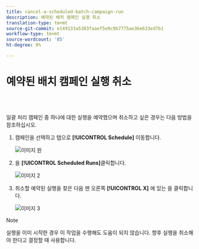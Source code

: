 ```yaml
---
title: cancel-a-scheduled-batch-campaign-run
description: 예약된 배치 캠페인 실행 취소
translation-type: tm+mt
source-git-commit: e149133a5383faaef5e9c9b7775ae36e633ed7b1
workflow-type: tm+mt
source-wordcount: '85'
ht-degree: 0%

---
```



# 예약된 배치 캠페인 실행 취소

<br> 

일괄 처리 캠페인 중 하나에 대한 실행을 예약했으며 취소하고 싶은 경우는 다음 방법을 참조하십시오.

1. 캠페인을 선택하고 탭으로 **[!UICONTROL Schedule]** 이동합니다.

   ![이미지 원](/help/sky/assets/smart-campaigns/cancel-a-scheduled-batch-campaign-run/cancel-a-scheduled-batch-campaign-run-1.png)

1. 을 **[!UICONTROL Scheduled Runs]**&#x200B;클릭합니다.

   ![이미지 2](/help/sky/assets/smart-campaigns/cancel-a-scheduled-batch-campaign-run/cancel-a-scheduled-batch-campaign-run-2.png)

1. 취소할 예약된 실행을 찾은 다음 맨 오른쪽 **[!UICONTROL X]** 에 있는 을 클릭합니다.

   ![이미지 3](/help/sky/assets/smart-campaigns/cancel-a-scheduled-batch-campaign-run/cancel-a-scheduled-batch-campaign-run-3.png)

>[!NOTE]
>
>실행을 이미 시작한 경우 이 작업을 수행해도 도움이 되지 않습니다. 향후 실행을 취소해야 한다고 결정할 때 사용합니다.
